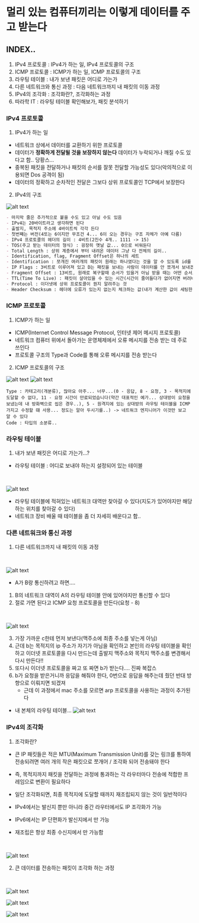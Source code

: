 # 멀리 있는 컴퓨터끼리는 이렇게 데이터를 주고 받는다 

## INDEX..

1. IPv4 프로토콜 : IPv4가 하는 일, IPv4 프로토콜의 구조
2. ICMP 프로토콜 : ICMP가 하는 일, ICMP 프로토콜의 구조
3. 라우팅 테이블 : 내가 보낸 패킷은 어디로 가는가
4. 다른 네트워크와 통신 과정 : 다음 네트워크까지 내 패킷의 이동 과정
5. IPv4의 조각화 : 조각화란?, 조각화하는 과정
6. 따라학 IT : 라우팅 테이블 확인해보가, 패킷 분석하기


### IPv4 프로토콜

1. IPv4가 하는 일
- 네트워크 상에서 데이터를 교환하기 위한 프로토콜
- 데이터가 <strong>정확하게 전달될 것을 보장하지 않는다</strong> 데이터가 누락되거나 깨질 수도 있다고 함.. 당황스...
- 중복된 패킷을 전달하거나 패킷의 순서를 잘못 전달할 가능성도 있다(악의적으로 이용되면 Dos 공격이 됨)
- 데이터의 정확하고 순차적인 전달은 그보다 상위 프로토콜인 TCP에서 보장한다

2. IPv4의 구조

![alt text](image.png)

``` md
- 마지막 줄은 추가적으로 붙을 수도 있고 아닐 수도 있음
- IPv4는 20바이트라고 생각하면 된다
- 출발지, 목적지 주소에 4바이트씩 각각 든다
- 첫번째는 버전(4또는 6이지만 무조건 4... 6이 오는 경우는 구조 자체가 아예 다름)
- IPv4 프로토콜의 헤더의 길이 : 4비트(2진수 4개.. 1111 -> 15)
- TOS(주고 받는 데이터의 형식) : 굉장히 옛날 값... 0으로 비워둔다
- Total Length : 상위 계층에서 부터 내려온 데이터 그냥 다 전체의 길이..
- Identification, flag, Fragment Offset은 하나의 세트
- Identification : 쪼개진 여러개의 패킷이 원래는 하나였다는 것을 알 수 있도록 id를 식별할 수 있는것..
- IP Flags : 3비트로 이루어져 있고 D는 패킷을 보내는 사람이 데이터를 안 쪼개서 보내겠다고 명시... 근데 이렇게 지정하면 전송이 안된다는데 뭐야~~ 거의 안 쓴다고 함..., M밖에 안 씀.. 조각화가 일어났다는 말이심..
- Fragment Offset : 13비트, 원래로 복구할때 순서가 있을거 아님 받을 때는 어떤 순서로 받아야 할지 모르자나.. 조립을 똑바로 해야하자나.. 이 순서를 알아볼 수 있도록 offset을 지정(시작 부분으로 부터 얼마나 떨어져 있는지를 지정한다라고)
- TTL(Time To Live) : 패킷이 살아있을 수 있는 시간(시간이 줄어들다가 없어지면 버려버린다 -> 죽었다고 표현함), 상대방의 운영체제를 알 수 있다!
- Protocol : 이더넷에 상위 프로토콜이 뭔지 알려주는 것
- Header Checksum : 헤더에 오류가 있는지 없는지 체크하는 값(내가 계산한 값이 세팅한 값이랑 다르면 오류..), 자동으로 컴퓨터가 알아서 한다
```


### ICMP 프로토콜

1. ICMP가 하는 일

- ICMP(Internet Control Message Protocol, 인터넷 제어 메시지 프로토콜)
- 네트워크 컴퓨터 위에서 돌아가는 운영체제에서 오류 메시지를 전송 받는 데 주로 쓰인다
- 프로토콜 구조의 Type과 Code를 통해 오류 메시지를 전송 받는다

2. ICMP 프로토콜의 구조

![alt text](image-1.png)
![alt text](image-2.png)

```
Type : 카테고리(개분류), 많아요 아주... 너무...(0 - 응답, 8 - 요청, 3 - 목적지에 도달할 수 없다, 11 - 요청 시간이 만료되었습니다(약간 대표적인 예가... 상대방이 요청을 보냈는데 내 방화벽으로 씹은 경우..), 5 - 원격지에 있는 상대방의 라우팅 테이블을 ICMP가지고 수정할 떄 사용... 정도는 알아 두시기를..) -> 네트워크 엔지니어가 이것만 보고 알 수 있다
Code : 타입의 소분류.. 
```


### 라우팅 테이블

1. 내가 보낸 패킷은 어디로 가는가...?

- 라우팅 테이블  : 어디로 보내야 하는지 설정되어 있는 테이블
<br>

![alt text](image-3.png)

- 라우팅 테이블에 적혀있는 네트워크 대역만 찾아갈 수 있다(지도가 있어야지만 해당하는 위치를 찾아갈 수 있다)
- 네트워크 장비 배울 때 테이블을 좀 더 자세히 배운다고 함..



### 다른 네트워크와 통신 과정

1. 다른 네트워크까지 내 패킷의 이동 과정

<br>

![alt text](image-4.png)

- A가 B랑 통신하려고 하면....

1. B의 네트워크 대역이 A의 라우팅 테이블 안에 있어야지만 통신할 수 있다
2. 절로 가면 된다고 ICMP 요청 프로토콜을 만든다(요청 - 8)
<br>

![alt text](image-5.png)

3. 가장 가까운 c한테 먼저 보낸다(맥주소에 최종 주소를 넣는게 아님)
4. 근데 b는 목적지의 ip 주소가 자기가 아님을 확인하고 본인의 라우팅 테이블을 확인하고 이더넷 프로토콜을 다시 만드는데 출발지 맥주소와 목적지 맥주소를 변경해서 다시 만든다!!
5. 또다시 이더넷 프로토콜을 짜고 또 짜면 b가 받는다.... 진짜 복잡스
6. b가 요청을 받은거니까 응답을 해줘야 한다, 0번으로 응답을 해주는데 줬던 반대 방향으로 이뤄지면 되겠져
    - 근데 이 과정에서 mac 주소를 모르면 arp 프로토콜을 사용하는 과정이 추가된다

- 내 본체의 라우팅 테이블...
![alt text](image-6.png)



### IPv4의 조각화 

1. 조각화란?

- 큰 IP 패킷들은 적은 MTU(Maximum Transmission Unit)를 갖는 링크를 통하여 전송되려면 여러 개의 작은 패킷으로 쪼개어 / 조각화 되어 전송돼야 한다
- 즉, 목적지까지 패킷을 전달하는 과정에 통과하는 각 라우터마다 전송에 적합한 프레임으로 변환이 필요하다
- 일단 조각화되면, 최종 목적지에 도달할 때까지 재조립되지 않는 것이 일반적이다

- IPv4에서는 발신지 뿐만 아니라 중간 라우터에서도 IP 조각화가 가능
- IPv6에서는 IP 단편화가 발신지에서 만 가능
- 재조립은 항상 최종 수신지에서 만 가능함
<br>

![alt text](image-7.png)

2. 큰 데이터를 전송하는 패킷이 조각화 하는 과정

<br>

![alt text](image-8.png)

![alt text](image-9.png)

![alt text](image-10.png)